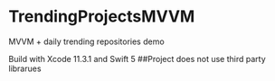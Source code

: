 # TrendingProjectsMVVM
MVVM + daily trending repositories demo

Build with Xcode 11.3.1 and Swift 5
##Project does not use third party librarues

